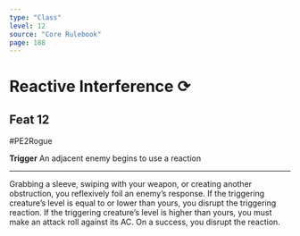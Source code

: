 ```yaml
---
type: "Class"
level: 12
source: "Core Rulebook"
page: 188
---
```

# Reactive Interference ⟳
## Feat 12
#PE2Rogue

**Trigger** An adjacent enemy begins to use a reaction

---
Grabbing a sleeve, swiping with your weapon, or creating another obstruction, you reflexively foil an enemy’s response. If the triggering creature’s level is equal to or lower than yours, you disrupt the triggering reaction. If the triggering creature’s level is higher than yours, you must make an attack roll against its AC. On a success, you disrupt the reaction.